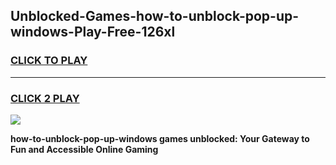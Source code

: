 
## Unblocked-Games-how-to-unblock-pop-up-windows-Play-Free-126xl
<h3>
<a href="https://premium76.site?title=how-to-unblock-pop-up-windows&ref=21A">CLICK TO PLAY</a></h3>
<hr>

<h3>
<a href="https://premium76.site?title=how-to-unblock-pop-up-windows&ref=21A">CLICK 2 PLAY</a>
  
</h3>

<a href="https://premium76.site?title=how-to-unblock-pop-up-windows&ref=21A"><img src="https://clearcache.store/games.png"></a>


**how-to-unblock-pop-up-windows games unblocked: Your Gateway to Fun and Accessible Online Gaming**
